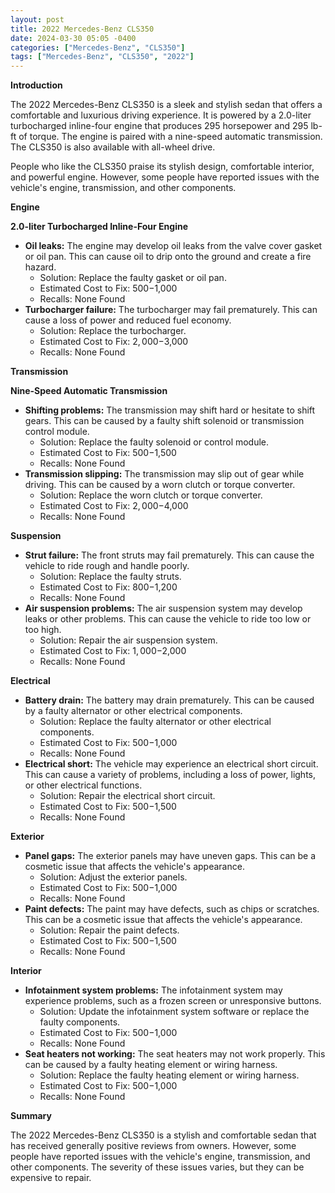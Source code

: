 ```yaml
---
layout: post
title: 2022 Mercedes-Benz CLS350
date: 2024-03-30 05:05 -0400
categories: ["Mercedes-Benz", "CLS350"]
tags: ["Mercedes-Benz", "CLS350", "2022"]
---
```

**Introduction**

The 2022 Mercedes-Benz CLS350 is a sleek and stylish sedan that offers a comfortable and luxurious driving experience. It is powered by a 2.0-liter turbocharged inline-four engine that produces 295 horsepower and 295 lb-ft of torque. The engine is paired with a nine-speed automatic transmission. The CLS350 is also available with all-wheel drive.

People who like the CLS350 praise its stylish design, comfortable interior, and powerful engine. However, some people have reported issues with the vehicle's engine, transmission, and other components.

**Engine**

**2.0-liter Turbocharged Inline-Four Engine**

* **Oil leaks:** The engine may develop oil leaks from the valve cover gasket or oil pan. This can cause oil to drip onto the ground and create a fire hazard.
    * Solution: Replace the faulty gasket or oil pan.
    * Estimated Cost to Fix: $500-$1,000
    * Recalls: None Found
* **Turbocharger failure:** The turbocharger may fail prematurely. This can cause a loss of power and reduced fuel economy.
    * Solution: Replace the turbocharger.
    * Estimated Cost to Fix: $2,000-$3,000
    * Recalls: None Found

**Transmission**

**Nine-Speed Automatic Transmission**

* **Shifting problems:** The transmission may shift hard or hesitate to shift gears. This can be caused by a faulty shift solenoid or transmission control module.
    * Solution: Replace the faulty solenoid or control module.
    * Estimated Cost to Fix: $500-$1,500
    * Recalls: None Found
* **Transmission slipping:** The transmission may slip out of gear while driving. This can be caused by a worn clutch or torque converter.
    * Solution: Replace the worn clutch or torque converter.
    * Estimated Cost to Fix: $2,000-$4,000
    * Recalls: None Found

**Suspension**

* **Strut failure:** The front struts may fail prematurely. This can cause the vehicle to ride rough and handle poorly.
    * Solution: Replace the faulty struts.
    * Estimated Cost to Fix: $800-$1,200
    * Recalls: None Found
* **Air suspension problems:** The air suspension system may develop leaks or other problems. This can cause the vehicle to ride too low or too high.
    * Solution: Repair the air suspension system.
    * Estimated Cost to Fix: $1,000-$2,000
    * Recalls: None Found

**Electrical**

* **Battery drain:** The battery may drain prematurely. This can be caused by a faulty alternator or other electrical components.
    * Solution: Replace the faulty alternator or other electrical components.
    * Estimated Cost to Fix: $500-$1,000
    * Recalls: None Found
* **Electrical short:** The vehicle may experience an electrical short circuit. This can cause a variety of problems, including a loss of power, lights, or other electrical functions.
    * Solution: Repair the electrical short circuit.
    * Estimated Cost to Fix: $500-$1,500
    * Recalls: None Found

**Exterior**

* **Panel gaps:** The exterior panels may have uneven gaps. This can be a cosmetic issue that affects the vehicle's appearance.
    * Solution: Adjust the exterior panels.
    * Estimated Cost to Fix: $500-$1,000
    * Recalls: None Found
* **Paint defects:** The paint may have defects, such as chips or scratches. This can be a cosmetic issue that affects the vehicle's appearance.
    * Solution: Repair the paint defects.
    * Estimated Cost to Fix: $500-$1,500
    * Recalls: None Found

**Interior**

* **Infotainment system problems:** The infotainment system may experience problems, such as a frozen screen or unresponsive buttons.
    * Solution: Update the infotainment system software or replace the faulty components.
    * Estimated Cost to Fix: $500-$1,000
    * Recalls: None Found
* **Seat heaters not working:** The seat heaters may not work properly. This can be caused by a faulty heating element or wiring harness.
    * Solution: Replace the faulty heating element or wiring harness.
    * Estimated Cost to Fix: $500-$1,000
    * Recalls: None Found

**Summary**

The 2022 Mercedes-Benz CLS350 is a stylish and comfortable sedan that has received generally positive reviews from owners. However, some people have reported issues with the vehicle's engine, transmission, and other components. The severity of these issues varies, but they can be expensive to repair.
